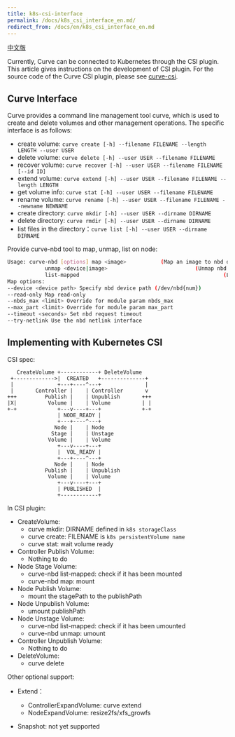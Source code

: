 ```yaml
---
title: k8s-csi-interface
permalink: /docs/k8s_csi_interface_en.md/
redirect_from: /docs/en/k8s_csi_interface_en.md
---
```


[中文版](../k8s_csi_interface.md)

Currently, Curve can be connected to Kubernetes through the CSI plugin. This article gives instructions on the development of CSI plugin. For the source code of the Curve CSI plugin, please see [curve-csi](https://github.com/opencurve/curve-csi).

## Curve Interface

Curve provides a command line management tool curve, which is used to create and delete volumes and other management operations. The specific interface is as follows:

- create volume: `curve create [-h] --filename FILENAME --length LENGTH --user USER`
- delete volume: `curve delete [-h] --user USER --filename FILENAME`
- recover volume: `curve recover [-h] --user USER --filename FILENAME [--id ID]`
- extend volume: `curve extend [-h] --user USER --filename FILENAME --length LENGTH`
- get volume info: `curve stat [-h] --user USER --filename FILENAME`
- rename volume: `curve rename [-h] --user USER --filename FILENAME --newname NEWNAME`
- create directory: `curve mkdir [-h] --user USER --dirname DIRNAME`
- delete directory: `curve rmdir [-h] --user USER --dirname DIRNAME`
- list files in the directory：`curve list [-h] --user USER --dirname DIRNAME`

Provide curve-nbd tool to map, unmap, list on node:

```bash
Usage: curve-nbd [options] map <image>           (Map an image to nbd device)
            unmap <device|image>                            (Unmap nbd device)
            list-mapped                                              (List mapped nbd devices)
Map options:
--device <device path> Specify nbd device path (/dev/nbd{num})
--read-only Map read-only
--nbds_max <limit> Override for module param nbds_max
--max_part <limit> Override for module param max_part
--timeout <seconds> Set nbd request timeout
--try-netlink Use the nbd netlink interface
```

## Implementing with Kubernetes CSI

CSI spec:

```
   CreateVolume +------------+ DeleteVolume
 +------------->|  CREATED   +--------------+
 |              +---+----^---+              |
 |       Controller |    | Controller       v
+++         Publish |    | Unpublish       +++
|X|          Volume |    | Volume          | |
+-+             +---v----+---+             +-+
                | NODE_READY |
                +---+----^---+
               Node |    | Node
              Stage |    | Unstage
             Volume |    | Volume
                +---v----+---+
                |  VOL_READY |
                +---+----^---+
               Node |    | Node
            Publish |    | Unpublish
             Volume |    | Volume
                +---v----+---+
                | PUBLISHED  |
                +------------+
```

In CSI plugin:

- CreateVolume:
  - curve mkdir: DIRNAME defined in `k8s storageClass`
  - curve create: FILENAME is `k8s persistentVolume name`
  - curve stat: wait volume ready
- Controller Publish Volume:
  - Nothing to do
- Node Stage Volume:
  - curve-nbd list-mapped: check if it has been mounted
  - curve-nbd map: mount
- Node Publish Volume:
  - mount the stagePath to the publishPath
- Node Unpublish Volume:
  - umount publishPath
- Node Unstage Volume:
  - curve-nbd list-mapped: check if it has been umounted
  - curve-nbd unmap: umount
- Controller Unpublish Volume:
  - Nothing to do
- DeleteVolume:
  - curve delete

Other optional support:

- Extend：
  - ControllerExpandVolume: curve extend
  - NodeExpandVolume: resize2fs/xfs_growfs

- Snapshot: not yet supported
